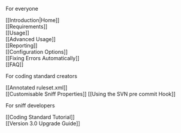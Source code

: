 For everyone

[[Introduction|Home]]  
[[Requirements]]  
[[Usage]]  
[[Advanced Usage]]  
[[Reporting]]  
[[Configuration Options]]  
[[Fixing Errors Automatically]]  
[[FAQ]]  

For coding standard creators

[[Annotated ruleset.xml]]  
[[Customisable Sniff Properties]]
[[Using the SVN pre commit Hook]]  

For sniff developers

[[Coding Standard Tutorial]]  
[[Version 3.0 Upgrade Guide]]  